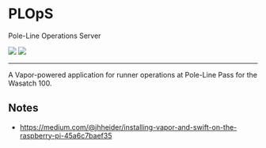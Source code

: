 # PLOpS

Pole-Line Operations Server

![](http://img.shields.io/badge/license-MIT-brightgreen.svg)
![](http://img.shields.io/badge/swift-5.1-brightgreen.svg)

---

A Vapor-powered application for runner operations at Pole-Line Pass for the Wasatch 100.



## Notes
* https://medium.com/@jhheider/installing-vapor-and-swift-on-the-raspberry-pi-45a6c7baef35
